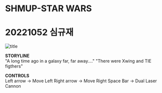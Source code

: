 SHMUP-STAR WARS
================
# 20221052 심규재
![title](https://github.com/SimGyuJae/SHMUP-STARWARS/assets/135809399/2d5921c3-0638-4f82-a278-e9867247b09a)

**STORYLINE**   
"A long time ago in a galaxy far, far away...."
"There were Xwing and TIE figthers"

**CONTROLS**   
Left arrow -> Move Left 
Right arrow -> Move Right
Space Bar -> Dual Laser Cannon 

